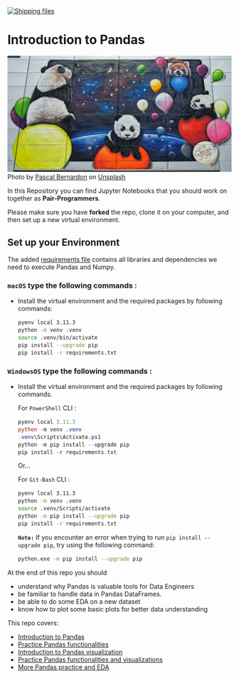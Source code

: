 [![Shipping files](https://github.com/neuefische/ds-pandas-numpy/actions/workflows/workflow-02.yml/badge.svg?branch=main&event=workflow_dispatch)](https://github.com/neuefische/ds-pandas-numpy/actions/workflows/workflow-02.yml)
# Introduction to Pandas 


![Pandas](./images/pandas_photo.jpg)
<span>Photo by <a href="https://unsplash.com/@pbernardon?utm_source=unsplash&amp;utm_medium=referral&amp;utm_content=creditCopyText">Pascal Bernardon</a> on <a href="https://unsplash.com/s/photos/panda?utm_source=unsplash&amp;utm_medium=referral&amp;utm_content=creditCopyText">Unsplash</a></span>



In this Repository you can find Jupyter Notebooks that you should work on together as **Pair-Programmers**.

Please make sure you have **forked** the repo, clone it on your computer, and  then set up a new virtual environment.


## Set up your Environment

The added [requirements file](requirements.txt) contains all libraries and dependencies we need to execute Pandas and Numpy. 

### **`macOS`** type the following commands : 

- Install the virtual environment and the required packages by following commands:

    ```BASH
    pyenv local 3.11.3
    python -m venv .venv
    source .venv/bin/activate
    pip install --upgrade pip
    pip install -r requirements.txt
    ```
### **`WindowsOS`** type the following commands :

- Install the virtual environment and the required packages by following commands.

   For `PowerShell` CLI :

    ```PowerShell
    pyenv local 3.11.3
    python -m venv .venv
    .venv\Scripts\Activate.ps1
    python -m pip install --upgrade pip
    pip install -r requirements.txt
    ```
    Or...

    For `Git-Bash` CLI :
  
    ```Bash
    pyenv local 3.11.3
    python -m venv .venv
    source .venv/Scripts/activate
    python -m pip install --upgrade pip
    pip install -r requirements.txt
    ```

    **`Note:`**
    If you encounter an error when trying to run `pip install --upgrade pip`, try using the following command:

    ```Bash
    python.exe -m pip install --upgrade pip
    ```
    



At the end of this repo you should 
- understand why Pandas  is valuable tools for Data Engineers
- be familiar to handle data in Pandas DataFrames.
- be able to do some EDA on a new dataset
- know how to plot some basic plots for better data understanding

This repo covers:

- [Introduction to Pandas](01_pandas.ipynb)
- [Practice Pandas functionalities](02_pandas_practice_1.ipynb)
- [Introduction to Pandas visualization](03_pandas_visualization.ipynb)
- [Practice Pandas functionalities and visualizations](04_pandas_practice_2.ipynb)
- [More Pandas practice and EDA](05_pandas_practice_3.ipynb)



